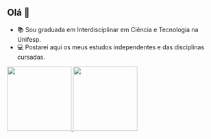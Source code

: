  ## Olá 👋

- 📚 Sou graduada em Interdisciplinar em Ciência e Tecnologia na Unifesp.
- 💻 Postarei aqui os meus estudos independentes e das disciplinas cursadas.

<div>
  <a href="https://github.com/SPadrao">
  <img height="150em" src="https://github-readme-stats.vercel.app/api?username=SPadrao&show_icons=true&theme=gotham&include_all_commits=true&count_private=true"/>
  <img height="150em" src="https://github-readme-stats.vercel.app/api/top-langs/?username=SPadrao&layout=compact&langs_count=7&theme=gotham"/>
</div>



